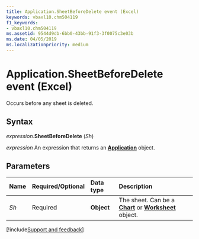 ```yaml
---
title: Application.SheetBeforeDelete event (Excel)
keywords: vbaxl10.chm504119
f1_keywords:
- vbaxl10.chm504119
ms.assetid: 9544d9db-6bb0-43bb-91f3-3f0075c3e03b
ms.date: 04/05/2019
ms.localizationpriority: medium
---
```



# Application.SheetBeforeDelete event (Excel)

Occurs before any sheet is deleted.


## Syntax

_expression_.**SheetBeforeDelete** (_Sh_)

_expression_ An expression that returns an **[Application](Excel.Application(object).md)** object.


## Parameters

|Name|Required/Optional|Data type|Description|
|:-----|:-----|:-----|:-----|
| _Sh_|Required| **Object**|The sheet. Can be a **[Chart](Excel.Chart(object).md)** or **[Worksheet](Excel.Worksheet.md)** object.|



[!include[Support and feedback](~/includes/feedback-boilerplate.md)]